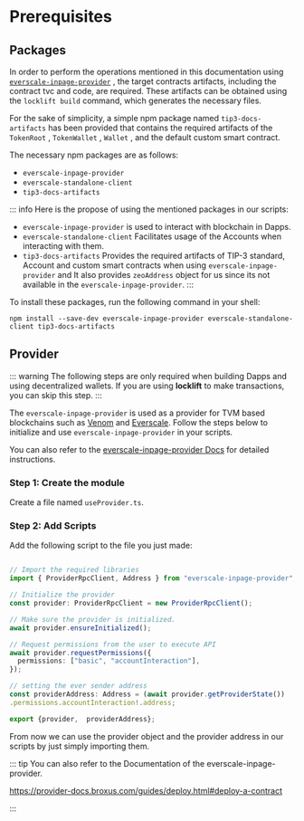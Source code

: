 # Prerequisites

## Packages

In order to perform the operations mentioned in this documentation using  [`everscale-inpage-provider`](https://github.com/broxus/everscale-inpage-provider) , the target contracts artifacts, including the contract tvc and code, are required. These artifacts can be obtained using the `locklift build` command, which generates the necessary files.

For the sake of simplicity, a simple npm package named `tip3-docs-artifacts` has been provided that contains the required artifacts of the  `TokenRoot` ,  `TokenWallet` ,  `Wallet` , and the default custom smart contract.


The necessary npm packages are as follows:

-  `everscale-inpage-provider`
-  `everscale-standalone-client`
-  `tip3-docs-artifacts`


::: info
Here is the propose of using the mentioned packages in our scripts:

- `everscale-inpage-provider` is used to interact with blockchain in Dapps.
- `everscale-standalone-client` Facilitates usage of the Accounts when interacting with them.
- `tip3-docs-artifacts` Provides the required artifacts of TIP-3 standard, Account and custom smart contracts when using `everscale-inpage-provider` and
  It also provides `zeoAddress` object for us since its not available in the `everscale-inpage-provider`.
:::


To install these packages, run the following command in your shell:

```` shell
npm install --save-dev everscale-inpage-provider everscale-standalone-client tip3-docs-artifacts
````

## Provider

::: warning
The following steps are only required when building Dapps and using decentralized wallets. If you are using **locklift** to make transactions, you can skip this step.
:::

The  `everscale-inpage-provider`  is used as a provider for TVM based blockchains such as [Venom](https://venom.foundation/) and [Everscale](https://everscale.network/). Follow the steps below to initialize and use  `everscale-inpage-provider`  in your scripts.

You can also refer to the [everscale-inpage-provider Docs](https://provider-docs.broxus.com/guides/deploy.html#deploy-a-contract) for detailed instructions.

### Step 1: Create the module

Create a file named `useProvider.ts`.

### Step 2: Add Scripts

Add the following script to the file you just made:

````typescript

// Import the required libraries
import { ProviderRpcClient, Address } from "everscale-inpage-provider";

// Initialize the provider
const provider: ProviderRpcClient = new ProviderRpcClient();

// Make sure the provider is initialized.
await provider.ensureInitialized();

// Request permissions from the user to execute API
await provider.requestPermissions({
  permissions: ["basic", "accountInteraction"],
});

// setting the ever sender address
const providerAddress: Address = (await provider.getProviderState())
.permissions.accountInteraction!.address;

export {provider,  providerAddress};
````

From now we can use the provider object and the provider address in our scripts by just simply importing them.

::: tip
You can also refer to the Documentation of the everscale-inpage-provider.

https://provider-docs.broxus.com/guides/deploy.html#deploy-a-contract

:::